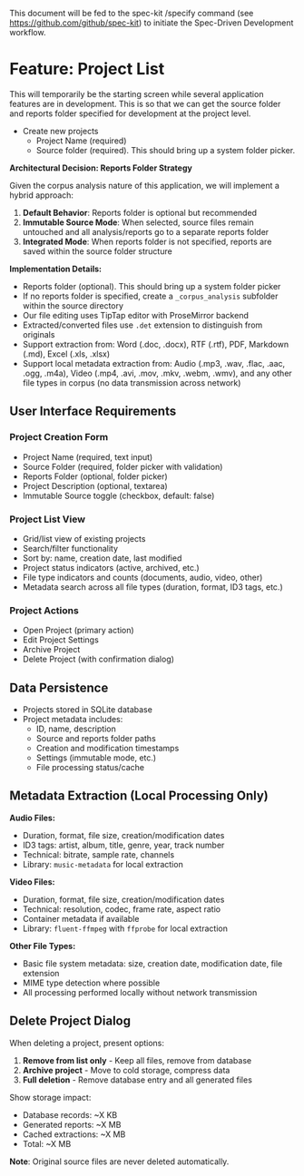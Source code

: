 This document will be fed to the spec-kit /specify command (see https://github.com/github/spec-kit) to initiate the Spec-Driven Development workflow.

# Feature: Project List

This will temporarily be the starting screen while several application features are in development. This is so that we can get the source folder and reports folder specified for development at the project level.

- Create new projects
  - Project Name (required)
  - Source folder (required). This should bring up a system folder picker.

**Architectural Decision: Reports Folder Strategy**

Given the corpus analysis nature of this application, we will implement a hybrid approach:

1. **Default Behavior**: Reports folder is optional but recommended
2. **Immutable Source Mode**: When selected, source files remain untouched and all analysis/reports go to a separate reports folder
3. **Integrated Mode**: When reports folder is not specified, reports are saved within the source folder structure

**Implementation Details:**

- Reports folder (optional). This should bring up a system folder picker
- If no reports folder is specified, create a `_corpus_analysis` subfolder within the source directory
- Our file editing uses TipTap editor with ProseMirror backend
- Extracted/converted files use `.det` extension to distinguish from originals
- Support extraction from: Word (.doc, .docx), RTF (.rtf), PDF, Markdown (.md), Excel (.xls, .xlsx)
- Support local metadata extraction from: Audio (.mp3, .wav, .flac, .aac, .ogg, .m4a), Video (.mp4, .avi, .mov, .mkv, .webm, .wmv), and any other file types in corpus (no data transmission across network)

## User Interface Requirements

### Project Creation Form

- Project Name (required, text input)
- Source Folder (required, folder picker with validation)
- Reports Folder (optional, folder picker)
- Project Description (optional, textarea)
- Immutable Source toggle (checkbox, default: false)

### Project List View

- Grid/list view of existing projects
- Search/filter functionality
- Sort by: name, creation date, last modified
- Project status indicators (active, archived, etc.)
- File type indicators and counts (documents, audio, video, other)
- Metadata search across all file types (duration, format, ID3 tags, etc.)

### Project Actions

- Open Project (primary action)
- Edit Project Settings
- Archive Project
- Delete Project (with confirmation dialog)

## Data Persistence

- Projects stored in SQLite database
- Project metadata includes:
  - ID, name, description
  - Source and reports folder paths
  - Creation and modification timestamps
  - Settings (immutable mode, etc.)
  - File processing status/cache

## Metadata Extraction (Local Processing Only)

**Audio Files:**

- Duration, format, file size, creation/modification dates
- ID3 tags: artist, album, title, genre, year, track number
- Technical: bitrate, sample rate, channels
- Library: `music-metadata` for local extraction

**Video Files:**

- Duration, format, file size, creation/modification dates
- Technical: resolution, codec, frame rate, aspect ratio
- Container metadata if available
- Library: `fluent-ffmpeg` with `ffprobe` for local extraction

**Other File Types:**

- Basic file system metadata: size, creation date, modification date, file extension
- MIME type detection where possible
- All processing performed locally without network transmission

## Delete Project Dialog

When deleting a project, present options:

1. **Remove from list only** - Keep all files, remove from database
2. **Archive project** - Move to cold storage, compress data
3. **Full deletion** - Remove database entry and all generated files

Show storage impact:

- Database records: ~X KB
- Generated reports: ~X MB
- Cached extractions: ~X MB
- Total: ~X MB

**Note**: Original source files are never deleted automatically.
